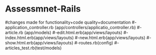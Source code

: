 # Assessmnet-Rails

#changes made for functionality+code quality+documentation 
#-application_controller.rb (app/controllers/applicatio_controller.rb) 
#-article.rb (app/models)
#-edit.html.erb(app/views/layouts) 
#-index.html.erb(app/views/layouts)
#-new.html.erb(app/views/layouts) 
#-show.html.erb(app/views/layouts) 
#-routes.rb(config)
#-articles_test.rb(test/models)

